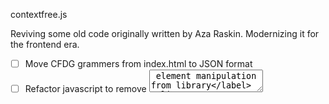 contextfree.js

Reviving some old code originally written by Aza Raskin.  Modernizing it for the frontend era.

- [ ] Move CFDG grammers from index.html to JSON format
- [ ] Refactor javascript to remove <textarea> element manipulation from library
- [ ] Rewrite for loops using functions 
